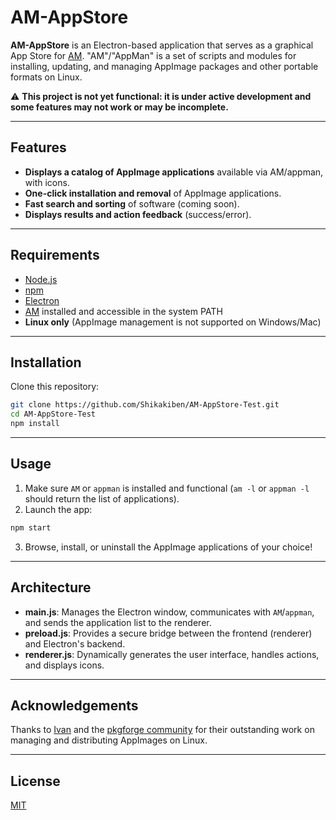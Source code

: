 # AM-AppStore

**AM-AppStore** is an Electron-based application that serves as a graphical App Store for [AM](https://github.com/ivan-hc/AM). "AM"/"AppMan" is a set of scripts and modules for installing, updating, and managing AppImage packages and other portable formats on Linux.

⚠️ **This project is not yet functional: it is under active development and some features may not work or may be incomplete.**

---

## Features

- **Displays a catalog of AppImage applications** available via AM/appman, with icons.
- **One-click installation and removal** of AppImage applications.
- **Fast search and sorting** of software (coming soon).
- **Displays results and action feedback** (success/error).

---

## Requirements

- [Node.js](https://nodejs.org/)
- [npm](https://www.npmjs.com/)
- [Electron](https://www.electronjs.org/)
- [AM](https://github.com/ivan-hc/AM) installed and accessible in the system PATH
- **Linux only** (AppImage management is not supported on Windows/Mac)

---

## Installation

Clone this repository:

```bash
git clone https://github.com/Shikakiben/AM-AppStore-Test.git
cd AM-AppStore-Test
npm install
```

---

## Usage

1. Make sure `AM` or `appman` is installed and functional (`am -l` or `appman -l` should return the list of applications).
2. Launch the app:

```bash
npm start
```

3. Browse, install, or uninstall the AppImage applications of your choice!

---

## Architecture

- **main.js**: Manages the Electron window, communicates with `AM`/`appman`, and sends the application list to the renderer.
- **preload.js**: Provides a secure bridge between the frontend (renderer) and Electron's backend.
- **renderer.js**: Dynamically generates the user interface, handles actions, and displays icons.

---

## Acknowledgements

Thanks to [Ivan](https://github.com/ivan-hc) and the [pkgforge community](https://github.com/pkgforge-dev) for their outstanding work on managing and distributing AppImages on Linux.

---

## License

[MIT](./LICENSE)